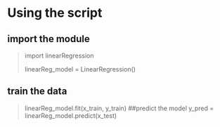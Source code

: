 # Using the script

## import the module

>import linearRegression
>
>linearReg_model = LinearRegression()

## train the data

>linearReg_model.fit(x_train, y_train)
##predict the model
>y_pred = linearReg_model.predict(x_test)